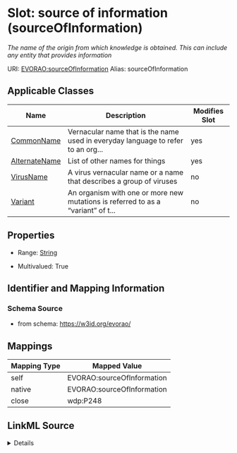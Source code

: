 

# Slot: source of information (sourceOfInformation) 


_The name of the origin from which knowledge is obtained. This can include any entity that provides information_





URI: [EVORAO:sourceOfInformation](https://w3id.org/evorao/sourceOfInformation)
Alias: sourceOfInformation

<!-- no inheritance hierarchy -->





## Applicable Classes

| Name | Description | Modifies Slot |
| --- | --- | --- |
| [CommonName](CommonName.md) | Vernacular name that is the name used in everyday language to refer to an org... |  yes  |
| [AlternateName](AlternateName.md) | List of other names for things |  yes  |
| [VirusName](VirusName.md) | A virus vernacular name or a name that describes a group of viruses |  no  |
| [Variant](Variant.md) | An organism with one or more new mutations is referred to as a “variant” of t... |  no  |







## Properties

* Range: [String](String.md)

* Multivalued: True





## Identifier and Mapping Information







### Schema Source


* from schema: https://w3id.org/evorao/




## Mappings

| Mapping Type | Mapped Value |
| ---  | ---  |
| self | EVORAO:sourceOfInformation |
| native | EVORAO:sourceOfInformation |
| close | wdp:P248 |




## LinkML Source

<details>
```yaml
name: sourceOfInformation
description: The name of the origin from which knowledge is obtained. This can include
  any entity that provides information
title: source of information
from_schema: https://w3id.org/evorao/
close_mappings:
- wdp:P248
rank: 1000
alias: sourceOfInformation
domain_of:
- CommonName
- AlternateName
range: string
required: false
multivalued: true

```
</details>